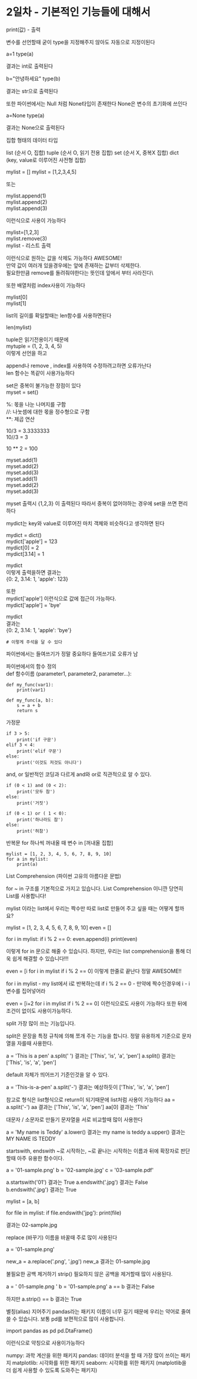 # 2일차 - 기본적인 기능들에 대해서 

print(값) - 출력

변수를 선언할때 굳이 type을 지정해주지 않아도 자동으로 지정이된다

a=1
type(a)

결과는 int로 출력된다

b="안녕하세요"
type(b)

결과는 str으로 출력된다

또한 파이썬에서는 Null 처럼 None타입이 존재한다
None은 변수의 초기화에 쓰인다

a=None
type(a)

결과는 None으로 출력된다

집합 형태의 데이터 타입

list (순서 O, 집합)
tuple (순서 O, 읽기 전용 집합)
set (순서 X, 중복X 집합)
dict (key, value로 이루어진 사전형 집합)

mylist = []
mylist = [1,2,3,4,5]

또는

mylist.append(1)    \
mylist.append(2)    
mylist.append(3)    

이런식으로 사용이 가능하다


mylist=[1,2,3]\
mylist.remove(3)\
mylist - 리스트 출력

이런식으로 원하는 값을 삭제도 가능하다 AWESOME!\
만약 값이 여러개 있을경우에는 앞에 존재하는 값부터 삭제한다.\
필요한만큼 remove를 돌려줘야한다는 뜻인데 앞에서 부터 사라진다\

또한 배열처럼 index사용이 가능하다

mylist[0]\
mylist[1]

list의 길이를 확일할때는 len함수를 사용하면된다

len(mylist)


tuple은 읽기전용이기 때문에\
mytuple = (1, 2, 3, 4, 5)\
이렇게 선언을 하고

append나 remove , index를 사용하여 수정하려고하면 오류가난다\
len 함수는 똑같이 사용가능하다

set은 중복이 불가능한 장점이 있다\
myset = set()


%: 몫을 나눈 나머지를 구함\
//: 나눗셈에 대한 몫을 정수형으로 구함\
**: 제곱 연산

10/3 = 3.3333333\
10//3 = 3

10 ** 2 = 100

myset.add(1)\
myset.add(2)\
myset.add(3)\
myset.add(1)\
myset.add(2)\
myset.add(3)

myset
출력시 {1,2,3} 이 출력된다 따라서 중복이 없어야하는 경우에 set을 쓰면 편리하다


mydict는 key와 value로 이루어진 마치 객체와 비슷하다고 생각하면 된다


mydict = dict()\
mydict['apple'] = 123\
mydict[0] = 2\
mydict[3.14] = 1

mydict\
이렇게 출력을하면 결과는\
{0: 2, 3.14: 1, 'apple': 123}

또한\
mydict['apple'] 이런식으로 값에 접근이 가능하다.\
mydict['apple'] = 'bye'

mydict\
결과는\
{0: 2, 3.14: 1, 'apple': 'bye'}
```
# 이렇게 주석을 달 수 있다
```
파이썬에서는 들여쓰기가 정말 중요하다 들여쓰기로 오류가 남

파이썬에서의 함수 정의\
def 함수이름 (parameter1, parameter2, parameter...):
```
def my_func(var1):
    print(var1)

def my_func(a, b):
    s = a + b
    return s
```
가정문
```
if 3 > 5:
    print('if 구문')
elif 3 < 4:
    print('elif 구문')
else:
    print('이것도 저것도 아니다')
```

and, or 일반적인 코딩과 다르게 and와 or로 직관적으로 알 수 있다.
```
if (0 < 1) and (0 < 2):
    print('모두 참')
else:
    print('거짓')

if (0 < 1) or ( 1 < 0):
    print('하나라도 참')
else:
    print('허참')
```
반복문
for 하나씩 꺼내올 때 변수 in [꺼내올 집합]
```
mylist = [1, 2, 3, 4, 5, 6, 7, 8, 9, 10]
for a in mylist:
    print(a)
```
List Comprehension (파이썬 고유의 아름다운 문법)

for ~ in 구조를 기본적으로 가지고 있습니다.
List Comprehension 이니깐 당연히 List를 사용합니다!

mylist 이라는 list에서 우리는 짝수만 따로 list로 만들어 주고 싶을 때는 어떻게 할까요?

mylist = [1, 2, 3, 4, 5, 6, 7, 8, 9, 10]
even = []

for i in mylist:
    if i % 2 == 0:
        even.append(i)
print(even)

이렇게 for in 문으로 해줄 수 있습니다. 하지만, 우리는 list comprehension을 통해 더욱 쉽게 해결할 수 있습니다!!!

even = [i for i in mylist if i % 2 == 0]
이렇게 한줄로 끝난다 정말 AWESOME!!

for i in mylist - my list에서 i로 반복하는데
if i % 2 == 0 - 만약에 짝수인경우에
i - i변수를 집어넣어라

even = [i+2 for i in mylist  if i % 2 == 0] 이런식으로도 사용이 가능하다
또한 뒤에 조건이 없이도 사용이가능하다.

split
가장 많이 쓰는 기능입니다.

split은 문장을 특정 규칙에 의해 쪼개 주는 기능을 합니다.
정말 유용하게 기준으로 문자열을 자를때 사용한다.

a = 'This is a pen'
a.split(' ')
결과는 ['This', 'is', 'a', 'pen']
a.split() 
결과는
['This', 'is', 'a', 'pen']

default 자체가 띄어쓰기 기준인것을 알 수 있다.

a = 'This-is-a-pen'
a.split('-')
결과는 예상하듯이
['This', 'is', 'a', 'pen']

참고로 형식은 list형식으로 return이 되기때문에 list처럼 사용이 가능하다
aa = a.split('-')
aa
결과는 ['This', 'is', 'a', 'pen']
aa[0]
결과는 'This'


대문자 / 소문자로 만들기
문자열을 서로 비교할때 많이 사용한다

a = 'My name is Teddy'
a.lower()
결과는 my name is teddy
a.upper()
결과는 MY NAME IS TEDDY

startswith, endswith ~로 시작하는, ~로 끝나는
시작하는 이름과 뒤에 확장자로 판단할때 아주 유용한 함수이다.

a = '01-sample.png'
b = '02-sample.jpg'
c = '03-sample.pdf'

a.startswith('01')
결과는 True
a.endswith('.jpg')
결과는 False
b.endswith('.jpg')
결과는 True

mylist = [a, b]

for file in mylist:
    if file.endswith('jpg'):
        print(file)

결과는 02-sample.jpg

replace (바꾸기)
이름을 바꿀때 주로 많이 사용된다

a = '01-sample.png'

new_a = a.replace('.png', '.jpg')
new_a
결과는 01-sample.jpg

 불필요한 공백 제거하기 strip()
필요하지 않은 공백을 제거할때 많이 사용된다.

a = '    01-sample.png                '
b = '01-sample.png'
a == b
결과는 False

하지만
a.strip() == b
결과는 True

별칭(alias) 지어주기
pandas라는 패키지 이름이 너무 길기 때문에 우리는 약어로 줄여쓸 수 있습니다. 보통 pd를 보편적으로 많이 사용합니다.

import pandas as pd
pd.DtaFrame()

이런식으로 약칭으로 사용이가능하다

numpy: 과학 계산을 위한 패키지
pandas: 데이터 분석을 할 때 가장 많이 쓰이는 패키지
matplotlib: 시각화를 위한 패키지
seaborn: 시각화를 위한 패키지 (matplotlib을 더 쉽게 사용할 수 있도록 도와주는 패키지)
